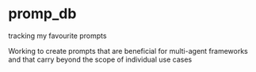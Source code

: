 # promp_db
tracking my favourite prompts

Working to create prompts that are beneficial for multi-agent frameworks and that carry beyond the scope of individual use cases
